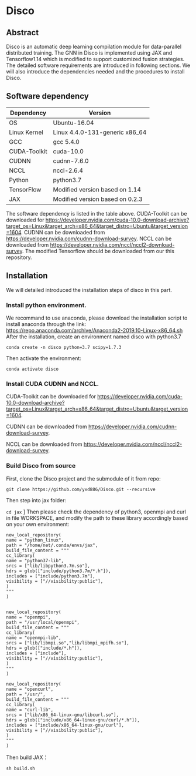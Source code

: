 # Disco
## Abstract 
Disco is an automatic deep learning compilation module for data-parallel distributed training.
The GNN in Disco is implemented using JAX and Tensorflow1.14 which is modified to support customized fusion strategies. 
The detailed software requirements are introduced in following sections. We will also introduce the dependencies needed and the procedures to install Disco.

## Software dependency
Dependency | Version 
--- | --- 
OS  | Ubuntu-16.04   
Linux Kernel | Linux 4.4.0-131-generic x86_64 
GCC | gcc 5.4.0
CUDA-Toolkit |  cuda-10.0
CUDNN | cudnn-7.6.0
NCCL |  nccl-2.6.4 
Python |  python3.7
TensorFlow |  Modified version based on 1.14
JAX |  Modified version based on 0.2.3


The software dependency is listed in the table above. 
CUDA-Toolkit can be downloaded for https://developer.nvidia.com/cuda-10.0-download-archive?target_os=Linux&target_arch=x86_64&target_distro=Ubuntu&target_version=1604. 
CUDNN can be downloaded from https://developer.nvidia.com/cudnn-download-survey. NCCL can be downloaded from https://developer.nvidia.com/nccl/nccl2-download-survey. 
The modified Tensorflow should be downloaded from our this repository.

## Installation
We will detailed introduced the installation steps of disco in this part.
### Install python environment. 
We recommand to use anaconda, please download the installation script to install anaconda through the link: https://repo.anaconda.com/archive/Anaconda2-2019.10-Linux-x86_64.sh
After the installation, create an environment named disco with python3.7

`conda create -n disco python=3.7 scipy=1.7.3`

Then activate the environment:

`conda activate disco`

### Install CUDA CUDNN and NCCL. 
CUDA-Toolkit can be downloaded for https://developer.nvidia.com/cuda-10.0-download-archive?target_os=Linux&target_arch=x86_64&target_distro=Ubuntu&target_version=1604. 

CUDNN can be downloaded from https://developer.nvidia.com/cudnn-download-survey. 

NCCL can be downloaded from https://developer.nvidia.com/nccl/nccl2-download-survey. 

### Build Disco from source
First, clone the Disco project and the submodule of it from repo:

`git clone https://github.com/yxd886/Disco.git --recursive`

Then step into jax folder:

`cd jax`
]
Then please check the dependency of python3, openmpi and curl in file WORKSPACE, and modify the path to these library accordingly based on your own environment:

```
new_local_repository(
name = "python_linux",
path = "/home/net/.conda/envs/jax",
build_file_content = """
cc_library(
name = "python37-lib",
srcs = ["lib/libpython3.7m.so"],
hdrs = glob(["include/python3.7m/*.h"]),
includes = ["include/python3.7m"],
visibility = ["//visibility:public"],
)
"""
)


new_local_repository(
name = "openmpi",
path = "/usr/local/openmpi",
build_file_content = """
cc_library(
name = "openmpi-lib",
srcs = ["lib/libmpi.so","lib/libmpi_mpifh.so"],
hdrs = glob(["include/*.h"]),
includes = ["include"],
visibility = ["//visibility:public"],
)
"""
)

new_local_repository(
name = "opencurl",
path = "/usr/",
build_file_content = """
cc_library(
name = "curl-lib",
srcs = ["lib/x86_64-linux-gnu/libcurl.so"],
hdrs = glob(["include/x86_64-linux-gnu/curl/*.h"]),
includes = ["include/x86_64-linux-gnu/curl"],
visibility = ["//visibility:public"],
)
"""
)
```
Then build JAX：

`sh build.sh`
